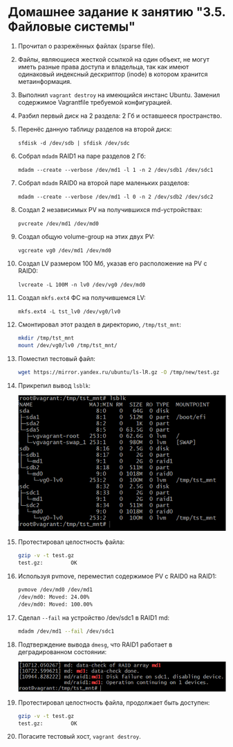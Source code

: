 # Домашнее задание к занятию "3.5. Файловые системы"

1. Прочитал о разрежённых файлах (sparse file).

1. Файлы, являющиеся жесткой ссылкой на один объект, не могут иметь разные права доступа и владельца, так как имеют одинаковый индексный дескриптор (inode) в котором хранится метаинформация.

1. Выполнил `vagrant destroy` на имеющийся инстанс Ubuntu. Заменил содержимое Vagrantfile требуемой конфигурацией.

1. Разбил первый диск на 2 раздела: 2 Гб и оставшееся пространство.

1. Перенёс данную таблицу разделов на второй диск:
   
   `sfdisk -d /dev/sdb | sfdisk /dev/sdc`

1. Собрал `mdadm` RAID1 на паре разделов 2 Гб:
   
   `mdadm --create --verbose /dev/md1 -l 1 -n 2 /dev/sdb1 /dev/sdc1`

1. Собрал `mdadm` RAID0 на второй паре маленьких разделов:

   `mdadm --create --verbose /dev/md1 -l 0 -n 2 /dev/sdb2 /dev/sdc2`

1. Создал 2 независимых PV на получившихся md-устройствах:

   `pvcreate /dev/md1 /dev/md0`

1. Создал общую volume-group на этих двух PV:

   `vgcreate vg0 /dev/md1 /dev/md0`

1. Создал LV размером 100 Мб, указав его расположение на PV с RAID0:

   `lvcreate -L 100M -n lv0 /dev/vg0 /dev/md0`

1. Создал `mkfs.ext4` ФС на получившемся LV:

   `mkfs.ext4 -L tst_lv0 /dev/vg0/lv0`

1. Смонтировал этот раздел в директорию, `/tmp/tst_mnt`:

   ```bash
   mkdir /tmp/tst_mnt
   mount /dev/vg0/lv0 /tmp/tst_mnt/
   ```

1. Поместил тестовый файл:
   
   ```bash
   wget https://mirror.yandex.ru/ubuntu/ls-lR.gz -O /tmp/new/test.gz
   ```
   
1. Прикрепил вывод `lsblk`:

   ![Proof](https://github.com/crursus/devops-netology/blob/main/images/proof-03-sa-04-fs-01.png) 

1. Протестировал целостность файла:

   ```bash
   gzip -v -t test.gz
   test.gz:         OK
    ```

1. Используя pvmove, переместил содержимое PV с RAID0 на RAID1:

   ```bash
   pvmove /dev/md0 /dev/md1
   /dev/md0: Moved: 24.00%
   /dev/md0: Moved: 100.00%
   ```

1. Сделал `--fail` на устройство /dev/sdc1 в RAID1 md:

   ```bash
   mdadm /dev/md1 --fail /dev/sdc1
   ```

1. Подтверждение вывода `dmesg`, что RAID1 работает в деградированном состоянии:

   ![Proof](https://github.com/crursus/devops-netology/blob/main/images/proof-03-sa-04-fs-02.png)

1. Протестировал целостность файла, продолжает быть доступен:

   ```bash
   gzip -v -t test.gz
   test.gz:         OK
   ```

1. Погасите тестовый хост, `vagrant destroy`.
 